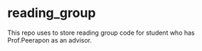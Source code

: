 # reading_group
This repo uses to store reading group code for student who has Prof.Peerapon as an advisor.
